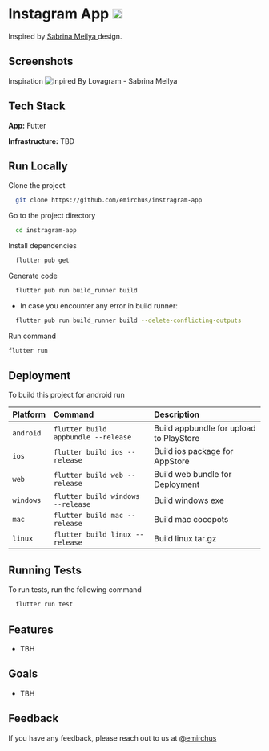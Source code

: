 # Instagram App <img src="https://static.vecteezy.com/system/resources/previews/018/930/415/original/instagram-logo-instagram-icon-transparent-free-png.png" style="width: 20px"/>

Inspired by [Sabrina Meilya ](https://dribbble.com/sabrinameilya) design.

## Screenshots

Inspiration
![Inpired By Lovagram - Sabrina Meilya](https://cdn.dribbble.com/userupload/4020077/file/original-b61f639285201890c05b9af1e3f4ae6e.png?compress=1&resize=1024x768)

## Tech Stack

**App:** Futter

**Infrastructure:** TBD

## Run Locally

Clone the project

```bash
  git clone https://github.com/emirchus/instragram-app
```

Go to the project directory

```bash
  cd instragram-app
```

Install dependencies

```bash
  flutter pub get
```

Generate code

```bash
  flutter pub run build_runner build
```

- In case you encounter any error in build runner:

```bash
  flutter pub run build_runner build --delete-conflicting-outputs
```

Run command

```bash
flutter run
```

## Deployment

To build this project for android run

| Platform  | Command                             | Description                             |
| :-------- | :---------------------------------- | :-------------------------------------- |
| `android` | `flutter build appbundle --release` | Build appbundle for upload to PlayStore |
| `ios`     | `flutter build ios --release`       | Build ios package for AppStore          |
| `web`     | `flutter build web --release`       | Build web bundle for Deployment         |
| `windows` | `flutter build windows --release`   | Build windows exe                       |
| `mac`     | `flutter build mac --release`       | Build mac cocopots                      |
| `linux`   | `flutter build linux --release`     | Build linux tar.gz                      |

## Running Tests

To run tests, run the following command

```bash
  flutter run test
```

## Features

- TBH

## Goals

- TBH

## Feedback

If you have any feedback, please reach out to us at [@emirchus](https://twitter.com/emirchus)
